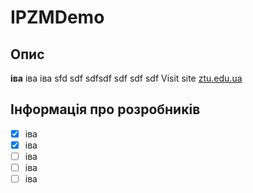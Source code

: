 # IPZMDemo
## Опис

**іва**
іва
іва
sfd
sdf
sdfsdf
sdf
sdf
sdf
Visit site [ztu.edu.ua](https://ztu.edu.ua/)

## Інформація про розробників

- [x] іва
- [x] іва
- [ ] іва
- [ ] іва
- [ ] іва
